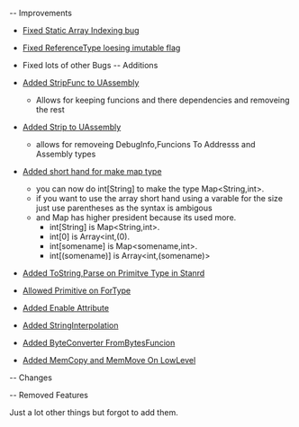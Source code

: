 -- Improvements
 - [Fixed Static Array Indexing bug](https://github.com/LostbBlizzard/UCodeLang/commit/961aebc4c2327921f8c5937669641b156ca5c802)
 - [Fixed ReferenceType loesing imutable flag](https://github.com/LostbBlizzard/UCodeLang/commit/63290c537c670b8cf779309ac763cedf1f348c99)
 - Fixed lots of other Bugs
-- Additions

- [Added StripFunc to UAssembly]()
  - Allows for keeping funcions and there dependencies and removeing the rest
  
- [Added Strip to UAssembly]()
  - allows for removeing DebugInfo,Funcions To Addresss and Assembly types

- [Added short hand for make map type]() 
  - you can now do int[String] to make the type Map<String,int>.
  - if you want to use the array short hand using a varable for the size just use parentheses as the syntax is ambigous
  - and Map has higher president because its used more.
    - int[String] is Map<String,int>.
    - int[0] is Array<int,(0).
    - int[somename] is Map<somename,int>.
    - int[(somename)] is Array<int,(somename)>

- [Added ToString,Parse on Primitve Type in Stanrd](https://github.com/LostbBlizzard/UCodeLang/commit/06c1ad478145c18498a491eee5801c2af0a0dca3)

- [Allowed Primitive on ForType](https://github.com/LostbBlizzard/UCodeLang/commit/de00a58fc4a47079c478147697374f16722066fa)

- [Added Enable Attribute](https://github.com/LostbBlizzard/UCodeLang/commit/b8b8d0c6a49607e7a8c41b3c13d0f914aa2fc473)

- [Added StringInterpolation](https://github.com/LostbBlizzard/UCodeLang/commit/a0f409728a95c1692414ce7967872b0e6666cbc1)

- [Added ByteConverter FromBytesFuncion](https://github.com/LostbBlizzard/UCodeLang/commit/8d4e2b4350b734f75280055074335c52206b3627)

- [Added MemCopy and MemMove On LowLevel](https://github.com/LostbBlizzard/UCodeLang/commit/86b866b8f95cbb681895cbf2cb45c79dba39af8f)

-- Changes

-- Removed Features

Just a lot other things but forgot to add them.
